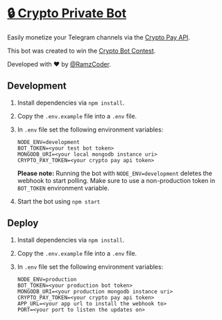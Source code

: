 # [🔒 Crypto Private Bot](https://t.me/CryptoPrivateBot)

Easily monetize your Telegram channels via the [Crypto Pay API](https://t.me/CryptoBotEN/34).

This bot was created to win the [Crypto Bot Contest](https://t.me/CryptoBotRU/74).

Developed with ❤️ by [@RamzCoder](https://t.me/RamzCoder).

## Development

1. Install dependencies via `npm install`.

2. Copy the `.env.example` file into a `.env` file.

3. In `.env` file set the following environment variables:

    ```text
    NODE_ENV=development
    BOT_TOKEN=<your test bot token>
    MONGODB_URI=<your local mongodb instance uri>
    CRYPTO_PAY_TOKEN=<your crypto pay api token>
    ```

    **Please note:** Running the bot with `NODE_ENV=development` deletes the webhook to start polling. Make sure to use a non-production token in `BOT_TOKEN` environment variable.

4. Start the bot using `npm start`

## Deploy

1. Install dependencies via `npm install`.

2. Copy the `.env.example` file into a `.env` file.

3. In `.env` file set the following environment variables:

    ```text
    NODE_ENV=production
    BOT_TOKEN=<your production bot token>
    MONGODB_URI=<your production mongodb instance uri>
    CRYPTO_PAY_TOKEN=<your crypto pay api token>
    APP_URL=<your app url to install the webhook to>
    PORT=<your port to listen the updates on>
    ```
